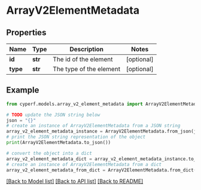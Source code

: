 # ArrayV2ElementMetadata


## Properties

Name | Type | Description | Notes
------------ | ------------- | ------------- | -------------
**id** | **str** | The id of the element | [optional] 
**type** | **str** | The type of the element | [optional] 

## Example

```python
from cyperf.models.array_v2_element_metadata import ArrayV2ElementMetadata

# TODO update the JSON string below
json = "{}"
# create an instance of ArrayV2ElementMetadata from a JSON string
array_v2_element_metadata_instance = ArrayV2ElementMetadata.from_json(json)
# print the JSON string representation of the object
print(ArrayV2ElementMetadata.to_json())

# convert the object into a dict
array_v2_element_metadata_dict = array_v2_element_metadata_instance.to_dict()
# create an instance of ArrayV2ElementMetadata from a dict
array_v2_element_metadata_from_dict = ArrayV2ElementMetadata.from_dict(array_v2_element_metadata_dict)
```
[[Back to Model list]](../README.md#documentation-for-models) [[Back to API list]](../README.md#documentation-for-api-endpoints) [[Back to README]](../README.md)



